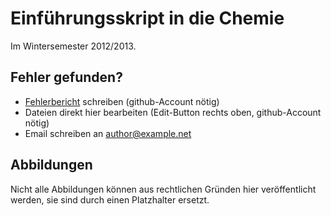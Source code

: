 Einführungsskript in die Chemie
===============================

Im Wintersemester 2012/2013.

Fehler gefunden?
----------------

- [Fehlerbericht](issues/new) schreiben (github-Account nötig)
- Dateien direkt hier bearbeiten (Edit-Button rechts oben, github-Account nötig)
- Email schreiben an <author@example.net>

Abbildungen
-----------

Nicht alle Abbildungen können aus rechtlichen Gründen hier veröffentlicht
werden, sie sind durch einen Platzhalter ersetzt.
